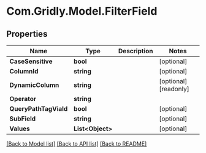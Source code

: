 
# Com.Gridly.Model.FilterField

## Properties

Name | Type | Description | Notes
------------ | ------------- | ------------- | -------------
**CaseSensitive** | **bool** |  | [optional] 
**ColumnId** | **string** |  | [optional] 
**DynamicColumn** | **string** |  | [optional] [readonly] 
**Operator** | **string** |  | 
**QueryPathTagViaId** | **bool** |  | [optional] 
**SubField** | **string** |  | [optional] 
**Values** | **List&lt;Object&gt;** |  | [optional] 

[[Back to Model list]](../README.md#documentation-for-models)
[[Back to API list]](../README.md#documentation-for-api-endpoints)
[[Back to README]](../README.md)

